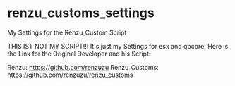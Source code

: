 # renzu_customs_settings
My Settings for the Renzu_Custom Script

THIS IST NOT MY SCRIPT!!!
It's just my Settings for esx and qbcore. Here is the Link for the Original Developer and his Script:

Renzu: https://github.com/renzuzu
Renzu_Customs: https://github.com/renzuzu/renzu_customs

